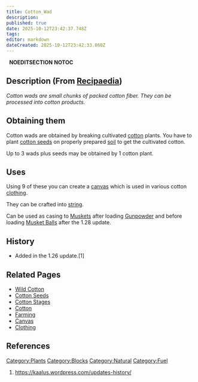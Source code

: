 ```yaml
---
title: Cotton_Wad
description: 
published: true
date: 2025-10-12T23:42:37.748Z
tags: 
editor: markdown
dateCreated: 2025-10-12T23:42:33.860Z
---
```


  __NOEDITSECTION__ __NOTOC__

## Description (From [Recipaedia](.. "wikilink"))

*Cotton wads are small chunks of packed cotton fiber. They can be
processed into cotton products.*

## Obtaining them

Cotton wads are obtained by breaking cultivated
[cotton](cotton "wikilink") plants. You have to plant [cotton
seeds](Cotton_Seeds.md "wikilink") on properly prepared
[soil](soil "wikilink") to get the cultivated cotton. 

Up to 3 wads plus seeds may be obtained by 1 cotton plant.

## Uses

Using 9 of these you can create a [canvas](canvas "wikilink") which is
used in various cotton [clothing](clothing "wikilink").

They can be crafted into [string](string "wikilink").

Can be used as casing to [Muskets](../Weapons/Musket.md "wikilink") after loading
[Gunpowder](../Items/Gunpowder.md "wikilink") and before loading [Musket
Balls](../Weapons/Musket_Ball.md "wikilink") after the 1.28 update.

## History

  - Added in the 1.26 update.\[1\]

## Related Pages 

  - [Wild Cotton](Wild_Cotton.md "wikilink")
  - [Cotton Seeds](Cotton_Seeds.md "wikilink")
  - [Cotton Stages](../Clothes/Cotton_Stages.md "wikilink")
  - [Cotton](Cotton.md "wikilink")
  - [Farming](Farming "wikilink")
  - [Canvas](../Items/Canvas.md "wikilink")
  - [Clothing](../Clothes/Clothing.md "wikilink")

## References

<references/>

[Category:Plants](Category:Plants "wikilink")
[Category:Blocks](Category:Blocks "wikilink")
[Category:Natural](Category:Natural "wikilink")
[Category:Fuel](Category:Fuel "wikilink")

1.  <https://kaalus.wordpress.com/updates-history/>